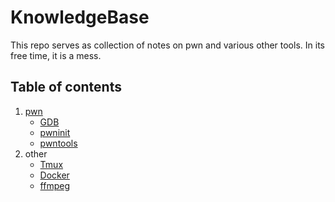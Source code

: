 # KnowledgeBase

This repo serves as collection of notes on pwn and various other tools.
In its free time, it is a mess.

## Table of contents

1. [pwn](pwn/pwn.md)
    - [GDB](pwn/gdb.md)
    - [pwninit](pwn/pwninit.md)
    - [pwntools](pwn/pwntools.md)
2. other
    - [Tmux](tmux.md)
    - [Docker](docker.md)
    - [ffmpeg](ffmpeg.md)
